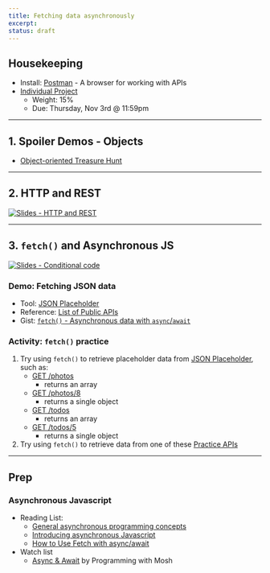 ```yaml
---
title: Fetching data asynchronously
excerpt: 
status: draft
---
```

<script>
	import Homework from "$lib/components/Homework.svelte";
	import LessonPlan from "$lib/components/LessonPlan.svelte";
	import LabTime from "$lib/components/LabTime.svelte";
</script>

## Housekeeping
- Install: [Postman](https://www.postman.com/) - A browser for working with APIs
- [Individual Project](/courses/cpnt-262/assessments/individual-project)
    - Weight: 15%
    - Due: Thursday, Nov 3rd @ 11:59pm
    
---

## 1. Spoiler Demos - Objects
- [Object-oriented Treasure Hunt](https://gist.github.com/acidtone/f4ff695f2db428344549e1ae045e0439)

---

## 2. HTTP and REST
[![Slides - HTTP and REST](/images/slides/http-rest.png)](https://sait-wbdv.github.io/slides/w23/cpnt-262/http-rest.html)

---

## 3. `fetch()` and Asynchronous JS
[![Slides - Conditional code](/images/slides/js-async.png)](https://sait-wbdv.github.io/slides/w23/cpnt-262/js-async.html)

### Demo: Fetching JSON data
- Tool: [JSON Placeholder](https://jsonplaceholder.typicode.com/)
- Reference: [List of Public APIs](https://github.com/public-apis/public-apis)
- Gist: [`fetch()` - Asynchronous data with `async`/`await`](https://gist.github.com/acidtone/82944dbaa59aef9247833fe79eae3fb2)

### Activity: `fetch()` practice
1. Try using `fetch()` to retrieve placeholder data from [JSON Placeholder](https://jsonplaceholder.typicode.com/), such as:
    - [GET /photos](https://jsonplaceholder.typicode.com/photos)
        - returns an array
    - [GET /photos/8](https://jsonplaceholder.typicode.com/photos/8)
        - returns a single object
    - [GET /todos](https://jsonplaceholder.typicode.com/todos)
        - returns an array
    - [GET /todos/5](https://jsonplaceholder.typicode.com/todos/5)
        - returns a single object
2. Try using `fetch()` to retrieve data from one of these [Practice APIs](https://gist.github.com/acidtone/673dfc5c11ce06e9e8cd6ce33609eb3c)

---

## Prep
### Asynchronous Javascript
- Reading List:
    - [General asynchronous programming concepts](https://developer.mozilla.org/en-US/docs/Learn/JavaScript/Asynchronous/Concepts)
    - [Introducing asynchronous Javascript](https://developer.mozilla.org/en-US/docs/Learn/JavaScript/Asynchronous/Introducing)
    - [How to Use Fetch with async/await](https://dmitripavlutin.com/javascript-fetch-async-await/)
- Watch list
    - [Async & Await](https://www.youtube.com/watch?v=CWjNefiE47Y) by Programming with Mosh
